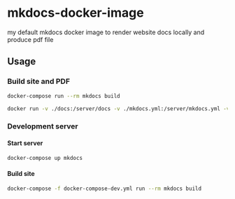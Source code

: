 # mkdocs-docker-image

my default mkdocs docker image to render website docs locally and produce pdf file

## Usage

### Build site and PDF

```bash
docker-compose run --rm mkdocs build
```

```bash
docker run -v ./docs:/server/docs -v ./mkdocs.yml:/server/mkdocs.yml -v ./site_output:/server/site_output -w /server/ -p 8000:8000 ghcr.io/tiogars/mkdocs-docker-image:latest build
```

### Development server

#### Start server

```bash
docker-compose up mkdocs
```

#### Build site

```bash
docker-compose -f docker-compose-dev.yml run --rm mkdocs build
```